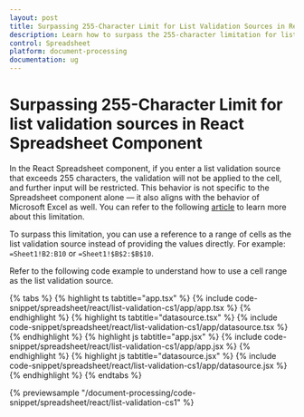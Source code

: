 ```yaml
---
layout: post
title: Surpassing 255-Character Limit for List Validation Sources in React Spreadsheet Component | Syncfusion
description: Learn how to surpass the 255-character limitation for list validation in React Spreadsheet Component of Syncfusion Essential JS 2 and more.
control: Spreadsheet
platform: document-processing
documentation: ug
---
```


# Surpassing 255-Character Limit for list validation sources in React Spreadsheet Component


In the React Spreadsheet component, if you enter a list validation source that exceeds 255 characters, the validation will not be applied to the cell, and further input will be restricted. This behavior is not specific to the Spreadsheet component alone — it also aligns with the behavior of Microsoft Excel as well. You can refer to the following [article](https://support.microsoft.com/en-us/office/excel-specifications-and-limits-1672b34d-7043-467e-8e27-269d656771c3?ui=en-us&rs=en-us&ad=us) to learn more about this limitation.

To surpass this limitation, you can use a reference to a range of cells as the list validation source instead of providing the values directly. For example: `=Sheet1!B2:B10` or `=Sheet1!$B$2:$B$10`.

Refer to the following code example to understand how to use a cell range as the list validation source.

{% tabs %}
{% highlight ts tabtitle="app.tsx" %}
{% include code-snippet/spreadsheet/react/list-validation-cs1/app/app.tsx %}
{% endhighlight %}
{% highlight ts tabtitle="datasource.tsx" %}
{% include code-snippet/spreadsheet/react/list-validation-cs1/app/datasource.tsx %}
{% endhighlight %}
{% highlight js tabtitle="app.jsx" %}
{% include code-snippet/spreadsheet/react/list-validation-cs1/app/app.jsx %}
{% endhighlight %}
{% highlight js tabtitle="datasource.jsx" %}
{% include code-snippet/spreadsheet/react/list-validation-cs1/app/datasource.jsx %}
{% endhighlight %}
{% endtabs %}

{% previewsample "/document-processing/code-snippet/spreadsheet/react/list-validation-cs1" %}
